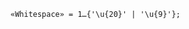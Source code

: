 <!-- This file is generated automatically by infrastructure scripts. Please don't edit by hand. -->

```{ .ebnf .slang-ebnf #Whitespace }
«Whitespace» = 1…{'\u{20}' | '\u{9}'};
```

